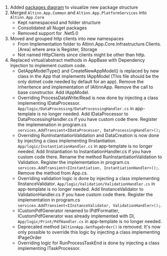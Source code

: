 1. Added [packages diagram](packages.drawio.svg) to visualize new package structure
2. Merged `Altinn.App.Common` and `Altinn.App.PlatformServices` into `Altinn.App.Core`
   - Kept namespacesd and folder structure
   - Consolidated all Nuget packages
   - Removed support for .Net5.0
3. Moved and grouped http clients into new namespaces
   - From Implementation folder to Altinn.App.Core.Infrastructure.Clients.[Area] where area is Register, Storage
   - Not named HttpClients since clients might be other than http.
4. Replaced virtual/abstract methods in AppBase with Dependency Injection to implement custom code.
   - GetAppModelType() and CreateNewAppModel() is replaced by new class in the App that implements IAppModel (This file should be the only dotnet code needed by default for an app). Remove the inheritence and implementation of IAltinnApp. Remove the call to base constructor. Add IAppModel.
   - Overriding ProcessDataWrite/Read is now done by injecting a class implementing IDataProcessor. `App/logic/DataProcessing/DataProcessingHandler.cs` in app-template is no longer needed. Add IDataProcessor to DataProcessingHandler.cs if you have custom code there. Register the implemenation in program.cs `services.AddTransient<IDataProcessor, DataProcessingHandler>();`
   - Overriding RunInstantiationValidation and DataCreation is now done by injecting a class implementing IInstantiation. `App/logic/InstantiationHandler.cs` in app-template is no longer needed. Add IInstantiation to InstantiationHandler.cs if you have custom code there. Rename the method RunInstantiationValidation to Validation. Register the implementation in program.cs `services.AddTransient<IInstantiation, InstantiationHandler>();`. Remove the method from App.cs.
   - Overriding validation logic is done by injecting a class implementing IInstanceValidator. `App/logic/Validation/ValidationHandler.cs` in app-template is no longer needed. Add IInstanceValidator to ValidationHandler.cs if you have custom code there. Register the implementation in program.cs `services.AddTransient<IInstanceValidator, ValidationHandler>();`. 
   - ICustomPdfGenerator renamed to IPdfFormatter, ICustomPdfGenerator was already implemented with DI, `App/logic/Print/PdfHandler.cs` in app-template is no longer needed.
   - Deprecated method `IAltinnApp.GetPageOrder()` is removed. It's now only possible to override this logic by injecting a class implementing IPageOrder
   - Overriding logic for RunProcessTaskEnd is done by injecting a class implementing ITaskProcessor.  